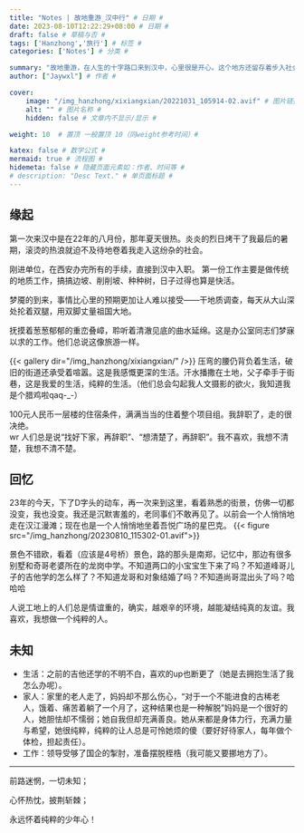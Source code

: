 ```yaml
---
title: "Notes | 故地重游_汉中行" # 日期 #
date: 2023-08-10T12:22:29+08:00 # 日期 #
draft: false # 草稿与否 #
tags: ['Hanzhong','旅行'] # 标签 #
categories: ['Notes'] # 分类 #

summary: "故地重游，在人生的十字路口来到汉中，心里很是开心。这个地方还留存着步入社会的第一个脚印，今天走过了了旧人旧事老地方，交织着的回忆与现况，潸然泪下，以记此文" # 文章简介 #
author: ["Jaywxl"] # 作者 #

cover:
    image: "/img_hanzhong/xixiangxian/20221031_105914-02.avif" # 图片链接 #
    alt: "" # 图片名称 #
    hidden: false # 文章内不显示/显示 #

weight: 10  # 置顶 一般置顶 10（同weight参考时间）#

katex: false # 数学公式 #
mermaid: true # 流程图 #
hidemeta: false # 隐藏页面元素如：作者、时间等 #
# description: "Desc Text." # 单页面标题 #
---
```


## 缘起

第一次来汉中是在22年的八月份，那年夏天很热。炎炎的烈日烤干了我最后的暑期，滚烫的热浪就迫不及待地卷着我走入这纷杂的社会。  

刚进单位，在西安办完所有的手续，直接到汉中入职。 第一份工作主要是做传统的地质工作，搞搞边坡、削削坡、种种树，日子过得也算是快活。  

梦魇的到来，事情比心里的预期更加让人难以接受——干地质调查，每天从大山深处抡着双腿，用双脚丈量祖国大地。  

抚摸着葱葱郁郁的重峦叠嶂，聆听着清澈见底的曲水延绵。这是办公室同志们梦寐以求的工作。他们总说这像旅游一样。  

<!-- <img src="/img_hanzhong/xixiangxian/20221101_081536-01.avif" width="500">

<img src="/img_hanzhong/xixiangxian/20221101_100341-01.avif" style="width:500px;local"> -->
{{< gallery dir="/img_hanzhong/xixiangxian/" />}}
压弯的腰仍背负着生活，破旧的街道还承受着喧嚣。这是我感慨更深的生活。汗水播撒在土地，父子牵手于街巷，这是我爱的生活，纯粹的生活。（他们总会勾起我人文摄影的欲火，我知道我是个腊鸡啦qaq-_-）  

100元人民币一层楼的住宿条件，满满当当的住着整个项目组。我辞职了，走的很决绝。  
wr
人们总是说“找好下家，再辞职”、“想清楚了，再辞职”。我不喜欢，我想不清楚，我想不清不楚。

## 回忆

23年的今天，下了D字头的动车，再一次来到这里，看着熟悉的街景，仿佛一切都没变，我也没变。我还是沉默害羞的，老同事们不敢再见了。以前会一个人悄悄地走在汉江漫滩；现在也是一个人悄悄地坐着吾悦广场的星巴克。
{{< figure src="/img_hanzhong/20230810_115302-01.avif">}}

景色不错欧，看着（应该是4号桥）景色，路的那头是南郑，记忆中，那边有很多别墅和奇哥老婆所在的龙岗中学。不知道两口的小宝宝生下来了吗？不知道峰哥儿子的吉他学的怎么样了？不知道龙哥和对象结婚了吗？不知道尚哥混出头了吗？哈哈哈

人说工地上的人们总是情谊重的，确实，越艰辛的环境，越能凝结纯真的友谊。我喜欢，我想做一个纯粹的人。

## 未知

- 生活：之前的吉他还学的不明不白，喜欢的up也断更了（她是去拥抱生活了我怎么办呢）。
- 家人：家里的老人走了，妈妈却不那么伤心，“对于一个不能进食的古稀老人，饿着、痛苦着躺了一个月了，这种结果也是一种解脱”妈妈是一个很好的人，她胆怯却不懦弱；她自我但却充满善良。她从来都是身体力行，充满力量与希望，她很纯粹，纯粹的让人总是可怜她烦的傻（要好好待家人，每年做个体检，担起责任）。
- 工作：领导受够了国企的掣肘，准备摆脱桎梏（我可能又要挪地方了）。

---

前路迷惘，一切未知；

心怀热忱，披荆斩棘；

永远怀着纯粹的少年心！